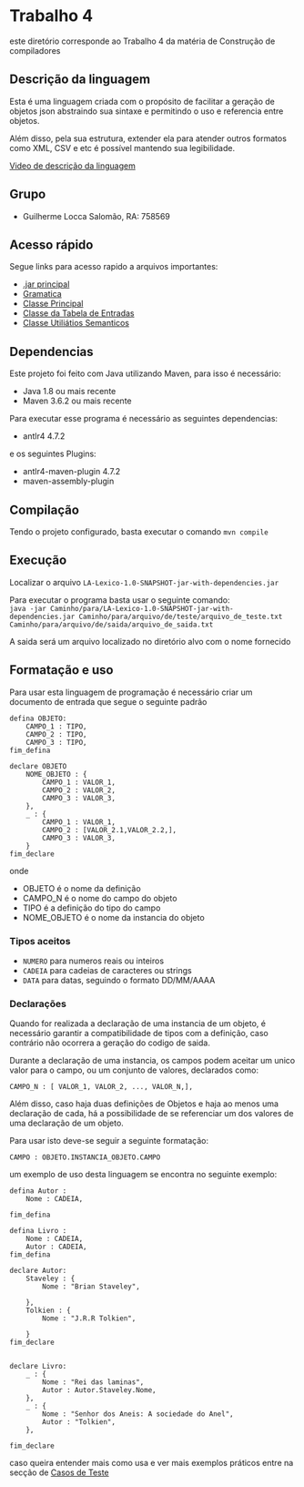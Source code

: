 # Trabalho 4

este diretório corresponde ao Trabalho 4 da matéria de Construção de compiladores

## Descrição da linguagem

Esta é uma linguagem criada com o propósito de facilitar a geração de objetos json abstraindo sua sintaxe e permitindo o uso e referencia entre objetos. 

Além disso, pela sua estrutura, extender ela para atender outros formatos como XML, CSV e etc é possível mantendo sua legibilidade.



[Video de descrição da linguagem](https://drive.google.com/file/d/1jP_HP_K0ctMSqwOb6vhHRS7ts1VraoFl/view?usp=sharing)


## Grupo
- Guilherme Locca Salomão, RA: 758569

## Acesso rápido
Segue links para acesso rapido a arquivos importantes:
- [.jar principal](https://github.com/Caotichazard/Construcao-de-Compiladores/blob/main/Trabalho-4/LA-Lexico/target/LA-Lexico-1.0-SNAPSHOT-jar-with-dependencies.jar)
- [Gramatica](https://github.com/Caotichazard/Construcao-de-Compiladores/blob/main/Trabalho-4/LA-Lexico/src/main/antlr4/br/ufscar/dc/compiladores/la/lexico/LA.g4) 
- [Classe Principal](https://github.com/Caotichazard/Construcao-de-Compiladores/blob/main/Trabalho-4/LA-Lexico/src/main/java/br/ufscar/dc/compiladores/la/lexico/Principal.java)
- [Classe da Tabela de Entradas](https://github.com/Caotichazard/Construcao-de-Compiladores/blob/main/Trabalho-4/LA-Lexico/src/main/java/br/ufscar/dc/compiladores/la/lexico/TabelaDeEntradas.java)
- [Classe Utiliátios Semanticos](https://github.com/Caotichazard/Construcao-de-Compiladores/blob/main/Trabalho-4/LA-Lexico/src/main/java/br/ufscar/dc/compiladores/la/lexico/LASemanticoUtils.java)

## Dependencias
Este projeto foi feito com Java utilizando Maven, para isso é necessário:
- Java 1.8 ou mais recente
- Maven 3.6.2 ou mais recente

Para executar esse programa é necessário as seguintes dependencias:
- antlr4 4.7.2

e os seguintes Plugins:
- antlr4-maven-plugin 4.7.2
- maven-assembly-plugin

## Compilação
Tendo o projeto configurado, basta executar o comando
`mvn compile`


## Execução
Localizar o arquivo `LA-Lexico-1.0-SNAPSHOT-jar-with-dependencies.jar` 

Para executar o programa basta usar o seguinte comando:\
`java -jar Caminho/para/LA-Lexico-1.0-SNAPSHOT-jar-with-dependencies.jar Caminho/para/arquivo/de/teste/arquivo_de_teste.txt Caminho/para/arquivo/de/saida/arquivo_de_saida.txt`


A saida será um arquivo localizado no diretório alvo com o nome fornecido


## Formatação e uso

Para usar esta linguagem de programação é necessário criar um documento de entrada que segue o seguinte padrão
```
defina OBJETO:
    CAMPO_1 : TIPO,
    CAMPO_2 : TIPO,
    CAMPO_3 : TIPO,
fim_defina

declare OBJETO
    NOME_OBJETO : {
        CAMPO_1 : VALOR_1,
        CAMPO_2 : VALOR_2,
        CAMPO_3 : VALOR_3,
    },
    _ : {
        CAMPO_1 : VALOR_1,
        CAMPO_2 : [VALOR_2.1,VALOR_2.2,],
        CAMPO_3 : VALOR_3,
    }
fim_declare
```

onde 

- OBJETO é o nome da definição
- CAMPO_N é o nome do campo do objeto
- TIPO é a definição do tipo do campo
- NOME_OBJETO é o nome da instancia do objeto

### Tipos aceitos
- `NUMERO` para numeros reais ou inteiros
- `CADEIA` para cadeias de caracteres ou strings
- `DATA` para datas, seguindo o formato DD/MM/AAAA

### Declarações
Quando for realizada a declaração de uma instancia de um objeto, é necessário garantir a compatibilidade de tipos com a definição, caso contrário não ocorrera a geração do codigo de saida.


Durante a declaração de uma instancia, os campos podem aceitar um unico valor para o campo, ou um conjunto de valores, declarados como:

```
CAMPO_N : [ VALOR_1, VALOR_2, ..., VALOR_N,],
```

Além disso, caso haja duas definições de Objetos e haja ao menos uma declaração de cada, há a possibilidade de se referenciar um dos valores de uma declaração de um objeto.

Para usar isto deve-se seguir a seguinte formatação:
```
CAMPO : OBJETO.INSTANCIA_OBJETO.CAMPO
```
um exemplo de uso desta linguagem se encontra no seguinte exemplo:

```
defina Autor :
    Nome : CADEIA,
    
fim_defina

defina Livro :
    Nome : CADEIA,
    Autor : CADEIA,  
fim_defina

declare Autor:
    Staveley : {
        Nome : "Brian Staveley",
        
    },
    Tolkien : {
        Nome : "J.R.R Tolkien",
        
    }
fim_declare


declare Livro:
    _ : {
        Nome : "Rei das laminas",
        Autor : Autor.Staveley.Nome,
    },
    _ : {
        Nome : "Senhor dos Aneis: A sociedade do Anel",
        Autor : "Tolkien",    
    },
    
fim_declare
```

caso queira entender mais como usa e ver mais exemplos práticos entre na secção de [Casos de Teste](https://github.com/Caotichazard/Construcao-de-Compiladores/tree/main/Trabalho-4/casos_de_teste)